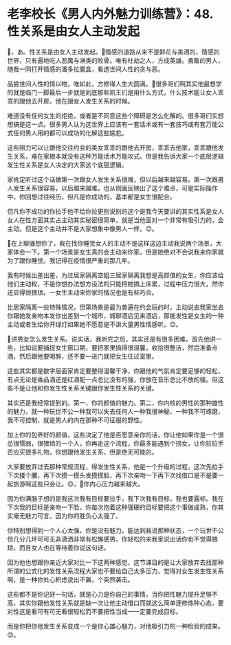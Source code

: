 # 老李校长《男人内外魅力训练营》：48.性关系是由女人主动发起

🎼，あ。性关系是由女人主动发起。🎼情感的道路从来不是鲜花与美酒的，情感的世界，只有遍地吃人恶魔与淋类的败骨。唯有杜劫之人，方成英雄。勇敢的男人，随我一同打开情感的潘多拉魔盒，看透世间人性的贪与恶。

品尝世间人性的情以物，唯如此，方修得人生大圆满。🎼很多哥们啊其实他最想学的就是临门一脚最后一步就是到底那些凯王们是用什么方式，什么技术能让女人乖乖的跟他去开房。他在跟女人发生关系的时候。

难道没有任何女生的拒绝，或者是不同意这些个障碍是怎么化解的。很多哥们实想想搞是这一点。很多男人认为这世界上应该有一套话术或有一套技巧或有套万能公式任何男人用的都可以成功的化解这些尴尬。

这些阻力可以让跟他交往约会的美女乖乖的跟他去开房，乖乖去他家，乖乖跟他发生关系，难在家根本就没有这种万能话术万能攻式。但是我告诉大家一个底层逻辑发生性关系是女人决定的大家这个底层逻辑。

家肯定听过这个话做第一次跟女人发生关系很难，但以后越来越容易。第一次跟男人发生关系很容易，以后越来越难。也从侧面反映出了这个难点，可是实际操作中，你回想过往经历，但凡是你成功的，基本都是女生很配合。

但凡你不成功的你拉手他不给你拉更别说别的这个是我今天要讲的其实性系是女人女人在性方面其实占主动其实秘密很简单，就是当他面对一个非常有吸引力的，会主动。但是这个主动并不是大家想象中像男人一样。😊。

🎼在上聊骚想你了，我在找你睡觉女人的主动不是这样这边主动我说两个场景，大家体会一下。第一个场景是女生真的会主动来你家。但是她绝对不会说我来你家就为了跟你睡觉。我记得在疫情很严重的那几年。

我有时候出差出差，为过居家隔离空姐三居家隔离我想是高颜值的女生，你应该给他们主动权，不是你想办法想方设法的只能把她搞上床累，过程中压力很大，然你还显得很猥琐。一女生主动来你家的情况也是有些巧合。

比居家隔离一些特殊情况，但第场景是最为普遍在约会玩的时，主动说去我家坐去你跟她发亲吻本发你出差到一个城市，城聊酒店见来酒店，那能发性是女生的一种主动或者生给你开绿灯如果她不愿意是不讲大量男性情感听。😊。

🎼讲男女怎么发生关系。说实话，我听完之后，其实还是有很多困难。首先他讲一些，比如说要捕捉女生窗口期，要把家里搞得很温馨，收拾很整洁，然后准备点酒，然后跟他要喝醉，还不要一进门就把女生往过室里。

这些其实都是数字层面家肯定要整得温馨干净，你跟他的气氛肯定要足够的轻松，有点无论是香品酒还是红酒配一点总比没有的强，你放在音乐总比不放的强。但这些不是让他和你发生性关系关键跟你发生性关系的关键。

其实还是我经常提到的。第一，你的颜值的魅力。第二，你内核的男性的那种雄性的魅力，就一种玩世不公一种我可以失去任何人一种我很神秘，一种我不可琢磨，我不可控制，就是男人的内在那种不可征服的野性。

加上你的包养好的颜值，这些决定了他是否愿意亲你的话，你让他如果你是一个很怂很懦弱，很猥琐的一个人，你再走这个流程，你最多能遇到个捞女，让你拉拉手否应买很多礼物，你想跟他发生关系，但是绝无可能的。

大家要放弃过去那种常规流程，得发生性关系，他是一个升级的过程，这次先拉手下次搂个腰，再下次摸一摸头发摸摸脸，再下次亲吻一下再下次找借口是不是要一起旅游啊这些只会让。😊，🎼你内心压力越来越大。

因为你满脑子想的是我这次我有目标要拉手，我下次我有目标，我也要露标。我在下次我的目标是亲吻一下脸，你每次抱着这种强硬的目标要把这个事做成熟，你其实毫无魅力可言。因为你的胜负心太强了。

你特别想得到一个人心太强，你是没有魅力。能达到我说那种状态，一个玩世不公但几分几坏可可无非潇洒非常有松懈感男，你轻松的来我家说出话你也不觉得猥琐，而且女人也在等待着你说这句话。

因为他也想跟你亲近大家对比一下这两种感觉，这节课目的是让大家放弃去找那种所谓的公式化的发性关系流程大家也不要给自己太多压力，觉得对女生发生性关系啊，是一种你处心积虑说出不置，个突然袭击。

这些都不是你记好一句话，就是心力是你自己的事情，当你把性魅力提升足够不高，其实你跟他发性关系就是缺一次让他主动借口而就这么简单逐修炼种心态，要对性这是看可有可无看很轻松而不要把性当成一一定要完成目标。

而是你把你他发生关系变成一个是你心雄心魅力，对他吸引力的一种检验的成果。😊。